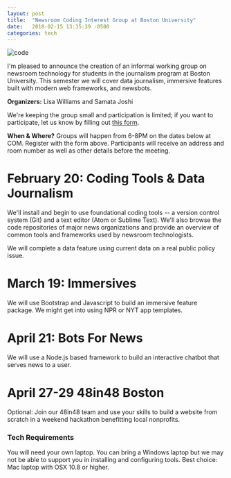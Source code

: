 ```yaml
---
layout: post
title:  "Newsroom Coding Interest Group at Boston University"
date:   2018-02-15 13:35:39 -0500
categories: tech
---
```


![code](https://farm3.staticflickr.com/2888/13334080323_69edde7c71_h.jpg)

I'm pleased to announce the creation of an informal working group on newsroom
technology for students in the journalism program at Boston University.
This semester we will cover data journalism, immersive features built
with modern web frameworks, and newsbots.

**Organizers:** Lisa Williams and Samata Joshi

We're keeping the group small and participation is limited; if you want
to participate, let us know by filling out [this form](https://docs.google.com/forms/d/e/1FAIpQLSfhC6QR9eTbg1G0t2K-DJDVaB5XS2i4PAMpmhyzcZWhq-QbYA/viewform?usp=sf_link).

**When & Where?** Groups will happen from 6-8PM on the dates below at COM.
Register with the form above. Participants will receive an address and room
number as well as other details before the meeting. 

# February 20: Coding Tools & Data Journalism

We'll install and begin to use foundational coding tools -- a version control
system (Git) and a text editor (Atom or Sublime Text). We'll also browse
the code repositories of major news organizations and provide an overview of
common tools and frameworks used by newsroom technologists.

We will complete a data feature using current data on a real public policy
issue.

# March 19: Immersives

We will use Bootstrap and Javascript to build an immersive feature package.
We might get into using NPR or NYT app templates.

# April 21: Bots For News

We will use a Node.js based framework to build an interactive chatbot that serves
news to a user.

# April 27-29 48in48 Boston

Optional: Join our 48in48 team and use your skills to build a website from scratch in a weekend hackathon benefitting local nonprofits.

### Tech Requirements

You will need your own laptop. You can bring a Windows laptop but we may not be
able to support you in installing and configuring tools.
Best choice: Mac laptop with OSX 10.8 or higher.
